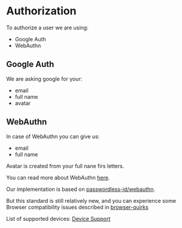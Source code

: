 # Authorization

To authorize a user we are using:

- Google Auth
- WebAuthn

## Google Auth

We are asking google for your:
- email
- full name
- avatar

## WebAuthn

In case of WebAuthn you can give us:
- email
- full name

Avatar is created from your full nane firs letters.

You can read more about WebAuthn [here](https://webauthn.guide/).

Our implementation is based on [passwordless-id/webauthn](https://webauthn.passwordless.id/).

But this standard is still relatively new, and you can experience some Browser compatibility issues described in [browser-quirks](https://simplewebauthn.dev/docs/advanced/browser-quirks)

List of supported devices: [Device Support](https://passkeys.dev/device-support/)

